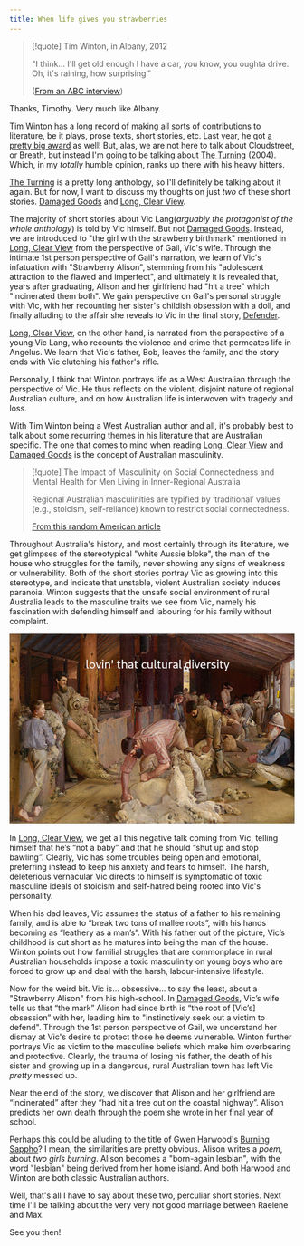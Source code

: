 ```yaml
---
title: When life gives you strawberries
---
```

> [!quote] Tim Winton, in Albany, 2012
> 
> "I think...  I'll get old enough I have a car, you know, you oughta drive. Oh, it's raining, how surprising."
> 
>  ([From an ABC interview](https://www.youtube.com/watch?v=DbVQT4ouwzc))

Thanks, Timothy. Very much like Albany.

Tim Winton has a long record of making all sorts of contributions to literature, be it plays, prose texts, short stories, etc. Last year, he got [a pretty big award](https://www.gg.gov.au/sites/default/files/2023-07/KB23%20-%20Honours%20List%20-%20Order%20of%20Australia%20%28General%20and%20Military%20Divisions%29%20Inc%20CHEYNE%20%282%29.pdf) as well! But, alas, we are not here to talk about Cloudstreet, or Breath, but instead I'm going to be talking about <u>The Turning</u> (2004). Which, in my *totally* humble opinion, ranks up there with his heavy hitters. 

<u>The Turning</u> is a pretty long anthology, so I'll definitely be talking about it again. But for now, I want to discuss my thoughts on just *two* of these short stories. <u>Damaged Goods</u> and <u>Long, Clear View</u>.

The majority of short stories about Vic Lang(*arguably the protagonist of the whole anthology*) is told by Vic himself. But not <u>Damaged Goods</u>. Instead, we are introduced to "the girl with the strawberry birthmark" mentioned in <u>Long, Clear View</u> from the perspective of Gail, Vic's wife. Through the intimate 1st person perspective of Gail's narration, we learn of Vic's infatuation with "Strawberry Alison", stemming from his "adolescent attraction to the flawed and imperfect", and ultimately it is revealed that, years after graduating, Alison and her girlfriend had "hit a tree" which "incinerated them both". We gain perspective on Gail's personal struggle with Vic, with her recounting her sister's childish obsession with a doll, and finally alluding to the affair she reveals to Vic in the final story, <u>Defender</u>.

<u>Long, Clear View</u>, on the other hand, is narrated from the perspective of a young Vic Lang, who recounts the violence and crime that permeates life in Angelus. We learn that Vic's father, Bob, leaves the family, and the story ends with Vic clutching his father's rifle.

Personally, I think that Winton portrays life as a West Australian through the perspective of Vic. He thus reflects on the violent, disjoint nature of regional Australian culture, and on how Australian life is interwoven with tragedy and loss.

With Tim Winton being a West Australian author and all, it's probably best to talk about some recurring themes in his literature that are Australian specific. The one that comes to mind when reading <u>Long, Clear View</u> and <u>Damaged Goods</u> is the concept of Australian masculinity. 


> [!quote] The Impact of Masculinity on Social Connectedness and Mental Health for Men Living in Inner-Regional Australia
> 
> Regional Australian masculinities are typified by ‘traditional’ values (e.g., stoicism, self-reliance) known to restrict social connectedness.
>
>[From this random American article](https://www.ncbi.nlm.nih.gov/pmc/articles/PMC9734714/)


Throughout Australia's history, and most certainly through its literature, we get glimpses of the stereotypical "white Aussie bloke", the man of the house who struggles for the family, never showing any signs of weakness or vulnerability. Both of the short stories portray Vic as growing into this stereotype, and indicate that unstable, violent Australian society induces paranoia. Winton suggests that the unsafe social environment of rural Australia leads to the masculine traits we see from Vic, namely his fascination with defending himself and labouring for his family without complaint.

![](../shearingtherams.jpg)

In <u>Long, Clear View</u>, we get all this negative talk coming from Vic, telling himself that he’s “not a baby” and that he should “shut up and stop bawling”. Clearly, Vic has some troubles being open and emotional, preferring instead to keep his anxiety and fears to himself. The harsh, deleterious vernacular Vic directs to himself is symptomatic of toxic masculine ideals of stoicism and self-hatred being rooted into Vic's personality.

When his dad leaves, Vic assumes the status of a father to his remaining family, and is able to “break two tons of mallee roots”, with his hands becoming as “leathery as a man’s”. With his father out of the picture, Vic’s childhood is cut short as he matures into being the man of the house. Winton points out how familial struggles that are commonplace in rural Australian households impose a toxic masculinity on young boys who are forced to grow up and deal with the harsh, labour-intensive lifestyle.

Now for the weird bit. Vic is... obsessive... to say the least, about a "Strawberry Alison" from his high-school. In <u>Damaged Goods</u>, Vic’s wife tells us that “the mark” Alison had since birth is “the root of [Vic’s] obsession” with her, leading him to "instinctively seek out a victim to defend". Through the 1st person perspective of Gail, we understand her dismay at Vic's desire to protect those he deems vulnerable. Winton further portrays Vic as victim to the masculine beliefs which make him overbearing and protective. Clearly, the trauma of losing his father, the death of his sister and growing up in a dangerous, rural Australian town has left Vic *pretty* messed up.

Near the end of the story, we discover that Alison and her girlfriend are “incinerated” after they “had hit a tree out on the coastal highway”. Alison predicts her own death through the poem she wrote in her final year of school. 

Perhaps this could be alluding to the title of Gwen Harwood's <u>Burning Sappho</u>? I mean, the similarities are pretty obvious. Alison writes a *poem*, about *two girls burning*. Alison becomes a "born-again lesbian", with the word "lesbian" being derived from her home island. And both Harwood and Winton are both classic Australian authors.

Well, that's all I have to say about these two, perculiar short stories. Next time I'll be talking about the very very not good marriage between Raelene and Max.

See you then!
